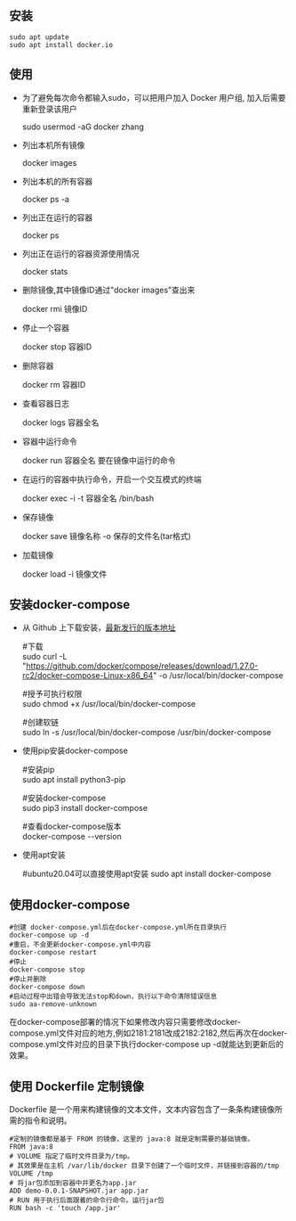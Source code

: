 ## 安装

	sudo apt update
	sudo apt install docker.io
	
## 使用
+ 为了避免每次命令都输入sudo，可以把用户加入 Docker 用户组, 加入后需要重新登录该用户

	sudo usermod -aG docker zhang

+ 列出本机所有镜像

	docker images

+ 列出本机的所有容器

	docker ps -a

+ 列出正在运行的容器

	docker ps

+ 列出正在运行的容器资源使用情况

	docker stats

+ 删除镜像,其中镜像ID通过"docker images"查出来

	docker rmi 镜像ID

+ 停止一个容器

	docker stop 容器ID

+ 删除容器

	docker rm 容器ID

+ 查看容器日志

	docker logs 容器全名

+ 容器中运行命令

	docker run 容器全名 要在镜像中运行的命令

+ 在运行的容器中执行命令，开启一个交互模式的终端

	docker exec -i -t  容器全名 /bin/bash

+ 保存镜像

	docker save 镜像名称  -o  保存的文件名(tar格式)

+ 加载镜像

	docker load -i 镜像文件

## 安装docker-compose
+ 从 Github 上下载安装，[最新发行的版本地址](https://github.com/docker/compose/releases)

	#下载  
	sudo curl -L "https://github.com/docker/compose/releases/download/1.27.0-rc2/docker-compose-Linux-x86_64" -o /usr/local/bin/docker-compose

	#授予可执行权限  
	sudo chmod +x /usr/local/bin/docker-compose

	#创建软链  
	sudo ln -s /usr/local/bin/docker-compose /usr/bin/docker-compose


+ 使用pip安装docker-compose

	#安装pip  
	sudo apt install python3-pip

	#安装docker-compose  
	sudo pip3 install docker-compose

	#查看docker-compose版本  
	docker-compose --version

+ 使用apt安装

	#ubuntu20.04可以直接使用apt安装
	sudo apt install docker-compose


## 使用docker-compose

	#创建 docker-compose.yml后在docker-compose.yml所在目录执行  
	docker-compose up -d
	#重启，不会更新docker-compose.yml中内容
	docker-compose restart
	#停止
	docker-compose stop
	#停止并删除
	docker-compose down
	#启动过程中出错会导致无法stop和down，执行以下命令清除错误信息
	sudo aa-remove-unknown


在docker-compose部署的情况下如果修改内容只需要修改docker-compose.yml文件对应的地方,例如2181:2181改成2182:2182,然后再次在docker-compose.yml文件对应的目录下执行docker-compose up -d就能达到更新后的效果。


## 使用 Dockerfile 定制镜像
Dockerfile 是一个用来构建镜像的文本文件，文本内容包含了一条条构建镜像所需的指令和说明。

	#定制的镜像都是基于 FROM 的镜像，这里的 java:8 就是定制需要的基础镜像。 
	FROM java:8
	# VOLUME 指定了临时文件目录为/tmp。
	# 其效果是在主机 /var/lib/docker 目录下创建了一个临时文件，并链接到容器的/tmp
	VOLUME /tmp 
	# 将jar包添加到容器中并更名为app.jar
	ADD demo-0.0.1-SNAPSHOT.jar app.jar 
	# RUN 用于执行后面跟着的命令行命令。运行jar包
	RUN bash -c 'touch /app.jar'